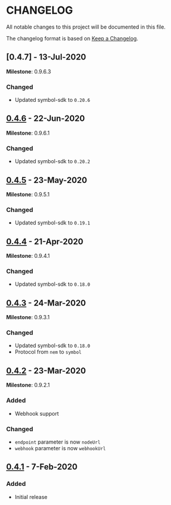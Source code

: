 # CHANGELOG

All notable changes to this project will be documented in this file.

The changelog format is based on [Keep a Changelog](https://keepachangelog.com/en/1.0.0/).

## [0.4.7] - 13-Jul-2020

**Milestone**: 0.9.6.3

### Changed

- Updated symbol-sdk to ``0.20.6``

## [0.4.6] - 22-Jun-2020

**Milestone**: 0.9.6.1

### Changed

- Updated symbol-sdk to ``0.20.2``

## [0.4.5] - 23-May-2020

**Milestone**: 0.9.5.1

### Changed

- Updated symbol-sdk to ``0.19.1``

## [0.4.4] - 21-Apr-2020

**Milestone**: 0.9.4.1

### Changed

- Updated symbol-sdk to ``0.18.0``

## [0.4.3] - 24-Mar-2020

**Milestone**: 0.9.3.1

### Changed

- Updated symbol-sdk to ``0.18.0``
- Protocol from ``nem`` to ``symbol``

## [0.4.2] - 23-Mar-2020

**Milestone**: 0.9.2.1

### Added

- Webhook support

### Changed

- ``endpoint`` parameter is now ``nodeUrl``
- ``webhook`` parameter is now ``webhookUrl``

## [0.4.1] - 7-Feb-2020

### Added

- Initial release


[0.4.6]: https://github.com/nemtech/symbol-sdk-typescript-javascript/compare/v0.4.5...v0.4.6
[0.4.5]: https://github.com/nemtech/symbol-sdk-typescript-javascript/compare/v0.4.4...v0.4.5
[0.4.4]: https://github.com/nemtech/symbol-sdk-typescript-javascript/compare/v0.4.3...v0.4.4
[0.4.3]: https://github.com/nemtech/symbol-sdk-typescript-javascript/compare/v0.4.2...v0.4.3
[0.4.2]: https://github.com/nemtech/symbol-sdk-typescript-javascript/compare/v0.4.1...v0.4.2
[0.4.1]: https://github.com/nemfoundation/symbol-uri-scheme/releases/tag/v0.4.1
